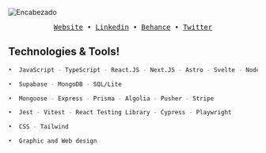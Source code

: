 ![Encabezado](https://res.cloudinary.com/dhpxqwsym/image/upload/v1695400996/portfolio/Github_oba0eu.png)

<div align='center'>
  <samp>
    <a href='https://dpg-code.vercel.app'>Website</a> •
    <a href='https://www.linkedin.com/in/daniel-prieto-dpg'>Linkedin</a> •
    <a href='https://www.behance.net/danielprieto7'>Behance</a> •
    <a href='https://twitter.com/DanielPriGa'>Twitter</a>
  </samp>
</div>

## Technologies & Tools!
```bash
•  JavaScript - TypeScript - React.JS - Next.JS - Astro - Svelte - Node.JS - Python

•  Supabase - MongoDB - SQL/Lite

•  Mongoose - Express - Prisma - Algolia - Pusher - Stripe

•  Jest - Vitest - React Testing Library - Cypress - Playwright

•  CSS - Tailwind

•  Graphic and Web design
```
